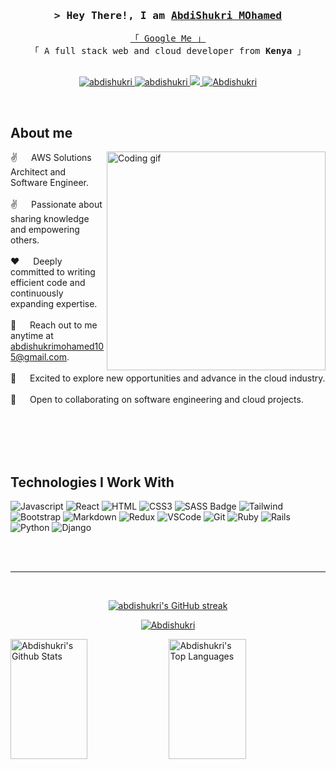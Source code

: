 
<!-- <a href="https://komarev.com/ghpvc/?username=abdishukri">
  <img align="right" src="https://komarev.com/ghpvc/?username=abdishukri&label=Visitors&color=0e75b6&style=flat" alt="Profile visitor" />
</a>


[![wakatime](https://wakatime.com/badge/user/eebb3dd8-d9b2-40de-9b88-6fd6cac99dbc.svg)](https://wakatime.com/@eebb3dd8-d9b2-40de-9b88-6fd6cac99dbc)
 -->

 

<!-- Intro  -->
<h3 align="center">
        <samp>&gt; Hey There!, I am
                <b><a target="_blank" href="my deployed portfolio link">AbdiShukri MOhamed</a></b>
        </samp>
</h3>

<!-- <p align="center">
  <a href="https://github.com/abdishukri-105"><img src="https://readme-typing-svg.herokuapp.com/?lines=IT%20Specialist;Front%20End%20Developer;1.5%2B%20years%20of%20coding%20experience;Always%20learning%20new%20things&center=true&width=380&height=45"></a>
</p> -->


<p align="center"> 
  <samp>
    <a href="https://www.google.com/search?q=Abdishukri+mohamed">「 Google Me 」</a>
    <br>
    「 A full stack web and cloud developer from <b>Kenya</b> 」
    <br>
    <br>
  </samp>
</p>


<p align="center">
 <a href="https://bit.ly/shukri-mohamed" target="blank">
  <img src="https://img.shields.io/badge/Website-DC143C?style=for-the-badge&logo=medium&logoColor=white" alt="abdishukri" />
 </a>
 <a href="https://www.linkedin.com/in/abdishukri-mohamed/" target="_blank">
  <img src="https://img.shields.io/badge/LinkedIn-0077B5?style=for-the-badge&logo=linkedin&logoColor=white" alt="abdishukri"/>
 </a>
 <a href="https://twitter.com/AbdishukriMoh18" target="_blank">
  <img src="https://img.shields.io/badge/Twitter-1DA1F2?style=for-the-badge&logo=twitter&logoColor=white" />
 </a>
 <a href="https://www.instagram.com/__abdishukri_/" target="_blank">
  <img src="https://img.shields.io/badge/Instagram-fe4164?style=for-the-badge&logo=instagram&logoColor=white" alt="Abdishukri" />
 </a> 

</p>
<br />


<!-- About Section -->
 ## About me
 
<p>
 <img align="right" width="350" src="/assets/programmer.gif" alt="Coding gif" />
  
 ✌️  &emsp;  AWS Solutions Architect and Software Engineer. <br/><br/>
 ✌️  &emsp;  Passionate about sharing knowledge and empowering others. <br/><br/>
 ❤️ &emsp;  Deeply committed to writing efficient code and continuously expanding expertise. <br/><br/>
 📧 &emsp;  Reach out to me anytime at abdishukrimohamed105@gmail.com. <br/><br/>
 🌱 &emsp;  Excited to explore new opportunities and advance in the cloud industry. <br/><br/>
 💞️ &emsp;  Open to collaborating on software engineering and cloud projects. <br/><br/>
</p>


<br/>
<br/>
<br/>


## Technologies I Work With

![Javascript](https://img.shields.io/badge/Javascript-F0DB4F?style=for-the-badge&labelColor=black&logo=javascript&logoColor=F0DB4F)
![React](https://img.shields.io/badge/-React-61DBFB?style=for-the-badge&labelColor=black&logo=react&logoColor=61DBFB)
![HTML](https://img.shields.io/badge/HTML5-E34F26?style=for-the-badge&logo=html5&logoColor=white)
![CSS3](https://img.shields.io/badge/CSS3-1572B6?style=for-the-badge&logo=css3&logoColor=white)
![SASS Badge](https://img.shields.io/badge/Sass-CC6699?style=for-the-badge&logo=sass&logoColor=white)
![Tailwind](https://img.shields.io/badge/Tailwind_CSS-092749?style=for-the-badge&logo=tailwindcss&logoColor=06B6D4&labelColor=000000)
![Bootstrap](https://img.shields.io/badge/Bootstrap-563D7C?style=for-the-badge&logo=bootstrap&logoColor=white)
![Markdown](https://img.shields.io/badge/Markdown-000000?style=for-the-badge&logo=markdown&logoColor=white)
![Redux](https://img.shields.io/badge/Redux-593D88?style=for-the-badge&logo=redux&logoColor=white)
![VSCode](https://img.shields.io/badge/Visual_Studio-0078d7?style=for-the-badge&logo=visual%20studio&logoColor=white)
![Git](https://img.shields.io/badge/Git-F05032?style=for-the-badge&logo=git&logoColor=white)
![Ruby](https://img.shields.io/badge/Ruby-red?style=for-the-badge&logo=ruby&logoColor=white)
![Rails](https://img.shields.io/badge/Rails-red?style=for-the-badge&logo=ruby-on-rails&logoColor=white)
![Python](https://img.shields.io/badge/Python-blue?style=for-the-badge&logo=python&logoColor=white)
![Django](https://img.shields.io/badge/Django-green?style=for-the-badge&logo=django&logoColor=white)

<!-- ![Strapi](https://img.shields.io/badge/strapi-2E7EEA?style=for-the-badge&logo=strapi&logoColor=white) -->
<!-- ![React Query](https://img.shields.io/badge/-React_Query-FF4154?style=for-the-badge&logo=react%20query&logoColor=white) -->
<!-- ![Ant-Design](https://img.shields.io/badge/AntDesign-0170FE?style=for-the-badge&logo=antdesign&logoColor=white) -->
<!-- ![React Native](https://img.shields.io/badge/React_Native-20232A?style=for-the-badge&logo=react&logoColor=61DAFB) -->
<!-- ![Next.js](https://img.shields.io/badge/next.js-000000?style=for-the-badge&logo=nextdotjs&logoColor=white) -->
<!-- ![Nodejs](https://img.shields.io/badge/Nodejs-3C873A?style=for-the-badge&labelColor=black&logo=node.js&logoColor=3C873A) -->
<!-- ![Express.js](https://img.shields.io/badge/Express.js-000000?style=for-the-badge&logo=express&logoColor=white) -->
<!-- ![MongoDB](https://img.shields.io/badge/MongoDB-4EA94B?style=for-the-badge&logo=mongodb&logoColor=white) -->
<!-- ![Typescript](https://img.shields.io/badge/Typescript-007acc?style=for-the-badge&labelColor=black&logo=typescript&logoColor=007acc) -->
<br/>



<br/>
<hr/>
<br/>



<p align="center">
  <a href="https://github.com/abdishukri-105">
    <img src="https://github-readme-streak-stats.herokuapp.com/?user=abdishukri-105&theme=radical&border=7F3FBF&background=0D1117" alt="abdishukri's GitHub streak"/>
  </a>
</p>

<p align="center">
  <a href="https://github.com/abdishukri-105">
    <img src="https://github-profile-summary-cards.vercel.app/api/cards/profile-details?username=abdishukri-105&theme=radical" alt="Abdishukri"/>
  </a>
</p>

<a> 
    <a href="https://github.com/abdishukri-105"><img alt="Abdishukri's Github Stats" src="https://denvercoder1-github-readme-stats.vercel.app/api?username=abdishukri-105&show_icons=true&count_private=true&theme=react&border_color=7F3FBF&bg_color=0D1117&title_color=F85D7F&icon_color=F8D866" height="192px" width="49.5%"/></a>
  <a href="https://github.com/abdishukri-105"><img alt="Abdishukri's Top Languages" src="https://denvercoder1-github-readme-stats.vercel.app/api/top-langs/?username=abdishukri-105&langs_count=8&layout=compact&theme=react&border_color=7F3FBF&bg_color=0D1117&title_color=F85D7F&icon_color=F8D866" height="192px" width="49.5%"/></a>
  <br/>
</a>


